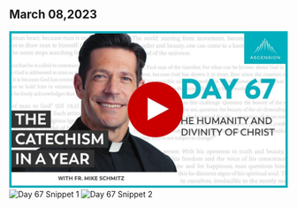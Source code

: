 ## March 08,2023 ##

[![The Humanity and Divinity of Christ](https://raw.githubusercontent.com/fernal73/CIAY/main/March/jpgs/Day067.jpg)](https://youtu.be/IzcC4Gj3pqc "The Humanity and Divinity of Christ")
![Day 67 Snippet 1](https://raw.githubusercontent.com/fernal73/CIAY/main/March/jpgs/Day67Snippet1.jpg)
![Day 67 Snippet 2](https://raw.githubusercontent.com/fernal73/CIAY/main/March/jpgs/Day67Snippet2.jpg)
